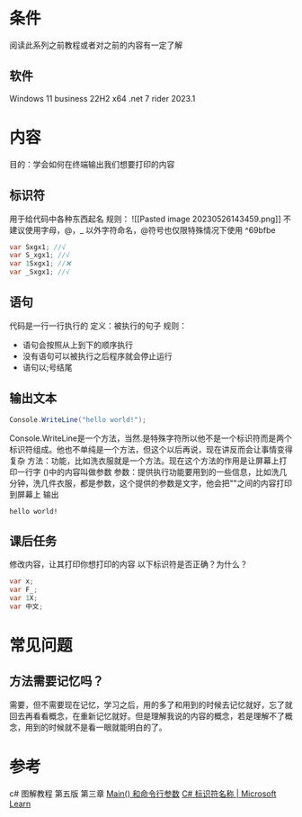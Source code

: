 # 条件
阅读此系列之前教程或者对之前的内容有一定了解
## 软件
Windows 11 business 22H2 x64
.net 7
rider 2023.1
# 内容
目的：学会如何在终端输出我们想要打印的内容
## 标识符
用于给代码中各种东西起名
规则：
![[Pasted image 20230526143459.png]]
不建议使用字母，@，_ 以外字符命名，@符号也仅限特殊情况下使用 ^69bfbe
```C#
var Sxgx1; //√
var S_xgx1; //√
var 1Sxgx1; //❌
var _Sxgx1; //√
```
## 语句
代码是一行一行执行的
定义：被执行的句子
规则：
- 语句会按照从上到下的顺序执行
- 没有语句可以被执行之后程序就会停止运行
- 语句以;号结尾
## 输出文本
```C#
Console.WriteLine("hello world!");
```
Console.WriteLine是一个方法，当然.是特殊字符所以他不是一个标识符而是两个标识符组成。他也不单纯是一个方法，但这个以后再说，现在讲反而会让事情变得复杂
方法：功能，比如洗衣服就是一个方法。现在这个方法的作用是让屏幕上打印一行字
()中的内容叫做参数
参数：提供执行功能要用到的一些信息，比如洗几分钟，洗几件衣服，都是参数，这个提供的参数是文字，他会把""之间的内容打印到屏幕上
输出
```
hello world!
```
## 课后任务
修改内容，让其打印你想打印的内容
以下标识符是否正确？为什么？
```C#
var x;
var F_;
var 1X;
var 中文;
```
# 常见问题
## 方法需要记忆吗？
需要，但不需要现在记忆，学习之后，用的多了和用到的时候去记忆就好，忘了就回去再看看概念，在重新记忆就好。但是理解我说的内容的概念，若是理解不了概念，用到的时候就不是看一眼就能明白的了。
# 参考
c# 图解教程 第五版 第三章
[Main() 和命令行参数](https://learn.microsoft.com/zh-cn/dotnet/csharp/fundamentals/program-structure/main-command-line)
[C# 标识符名称 | Microsoft Learn](https://learn.microsoft.com/zh-cn/dotnet/csharp/fundamentals/coding-style/identifier-names)